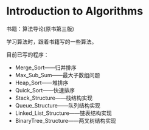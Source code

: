 # Introduction to Algorithms

书籍：算法导论(原书第三版)

学习算法时，跟着书籍写的一些算法。

目前已写的程序：

- Merge_Sort——归并排序
- Max_Sub_Sum——最大子数组问题
- Heap_Sort——堆排序
- Quick_Sort——快速排序
- Stack_Structure——栈结构实现
- Queue_Structure——队列结构实现
- Linked_List_Structure——链表结构实现
- BinaryTree_Structure——两叉树结构实现